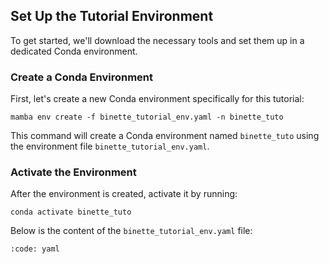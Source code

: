 ## Set Up the Tutorial Environment

To get started, we'll download the necessary tools and set them up in a dedicated Conda environment.

### Create a Conda Environment

First, let's create a new Conda environment specifically for this tutorial:

```{code-block} bash
mamba env create -f binette_tutorial_env.yaml -n binette_tuto
```

This command will create a Conda environment named `binette_tuto` using the environment file `binette_tutorial_env.yaml`.

### Activate the Environment

After the environment is created, activate it by running:

```{code-block} bash
conda activate binette_tuto
```

Below is the content of the `binette_tutorial_env.yaml` file:

```{include} binette_tutorial_env.yaml
:code: yaml
```
